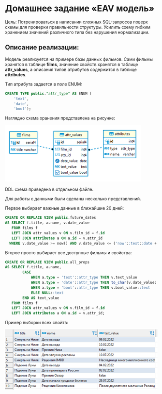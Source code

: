 # Домашнее задание «EAV модель»

Цель:  Потренироваться в написании сложных SQL-запросов поверх схемы для проверки правильности структуры.
Усилить схему гибким хранением значений различного типа без нарушения нормализации.

## Описание реализации:

Модель реализуется на примере базы данных фильмов. Сами фильмы хранятся в таблице **films**, значение свойств хранятся в таблице **attr_values**, а описания типов атрибутов содержится в таблице **attributes**.

Тип атрибута задается в поле ENUM:

```sql
CREATE TYPE public."attr_type" AS ENUM (
	'text',
	'date',
	'bool');
```

Наглядно схема хранения представлена на рисунке:

![Схема БД](erd.png "Схема БД")

DDL схема приведена в отдельном файле.

Для работы с данными были сделаны несколько представлений. 

Первое выбирает важные данные в ближайшие 20 дней:

```sql
CREATE OR REPLACE VIEW public.future_dates
AS SELECT f.title, a.name, v.date_value
   FROM films f
   LEFT JOIN attr_values v ON v.film_id = f.id
   LEFT JOIN attributes a ON a.id = v.attr_id
  WHERE v.date_value >= now() AND v.date_value <= ('now'::text::date + '20 days'::interval);
```

Второе просто выбирает все доступные фильмы и свойства:

```sql
CREATE OR REPLACE VIEW public.all_props
AS SELECT f.title, a.name, 
        CASE
            WHEN a.type = 'text'::attr_type THEN v.text_value
            WHEN a.type = 'date'::attr_type THEN to_char(v.date_value::timestamp with time zone, 'DD.MM.YYYY'::text)
            WHEN a.type = 'bool'::attr_type THEN v.bool_value::text
            ELSE NULL::text
        END AS text_value
   FROM films f
   LEFT JOIN attr_values v ON v.film_id = f.id
   LEFT JOIN attributes a ON a.id = v.attr_id;
```

Пример выборки всех свойтв:


![Выборка всех свойств](view.png "Пример выборки всех свойств")